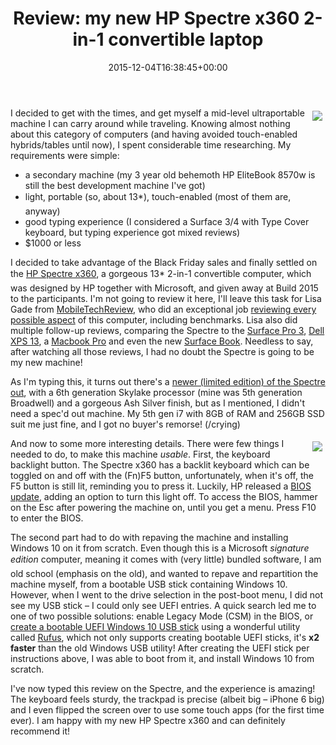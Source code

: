 ﻿---
title: 'Review: my new HP Spectre x360 2-in-1 convertible laptop'
date: 2015-12-04T16:38:45+00:00
---
<img style="float: right; padding: 5px;" src="{% asset_path image1.png %}" />I decided to get with the times, and get myself a mid-level ultraportable machine I can carry around while traveling. Knowing almost nothing about this category of computers (and having avoided touch-enabled hybrids/tables until now), I spent considerable time researching. My requirements were simple:

  * a secondary machine (my 3 year old behemoth HP EliteBook 8570w is still the best development machine I've got)
  * light, portable (so, about 13*), touch-enabled (most of them are, anyway)
  * good typing experience (I considered a Surface 3/4 with Type Cover keyboard, but typing experience got mixed reviews)
  * $1000 or less

I decided to take advantage of the Black Friday sales and finally settled on the [HP Spectre x360](http://store.hp.com/us/en/mdp/Laptops/spectre-x360-211501--1), a gorgeous 13* 2-in-1 convertible computer, which was designed by HP together with Microsoft, and given away at Build 2015 to the participants. I'm not going to review it here, I'll leave this task for Lisa Gade from [MobileTechReview](https://www.youtube.com/user/MobileTechReview), who did an exceptional job [reviewing every possible aspect](https://www.youtube.com/watch?v=I3Cn8IAxsoI) of this computer, including benchmarks. Lisa also did multiple follow-up reviews, comparing the Spectre to the [Surface Pro 3](https://www.youtube.com/watch?v=dp5lc1veQ6E), [Dell XPS 13](https://www.youtube.com/watch?v=5oCwB-T7Lr0), a [Macbook Pro](https://www.youtube.com/watch?v=byzl-gCu-c8) and even the new [Surface Book](https://www.youtube.com/watch?v=3DQxm6v6fGA). Needless to say, after watching all those reviews, I had no doubt the Spectre is going to be my new machine!

As I'm typing this, it turns out there's a [newer (limited edition) of the Spectre out](https://www.thurrott.com/windows/windows-10/6872/hp-spectre-x360-limited-edition-preview), with a 6th generation Skylake processor (mine was 5th generation Broadwell) and a gorgeous Ash Silver finish, but as I mentioned, I didn't need a spec'd out machine. My 5th gen i7 with 8GB of RAM and 256GB SSD suit me just fine, and I got no buyer's remorse! (/crying)

<img style="float: right; padding: 5px;" src="{% asset_path image2.png %}" />And now to some more interesting details. There were few things I needed to do, to make this machine _usable_. First, the keyboard backlight button. The Spectre x360 has a backlit keyboard which can be toggled on and off with the (Fn)F5 button, unfortunately, when it's off, the F5 button is still lit, reminding you to press it. Luckily, HP released a [BIOS update](http://support.hp.com/us-en/drivers/selfservice/HP-Spectre-x360-Convertible-PC-Series/7527520/model/7791778), adding an option to turn this light off. To access the BIOS, hammer on the Esc after powering the machine on, until you get a menu. Press F10 to enter the BIOS.

The second part had to do with repaving the machine and installing Windows 10 on it from scratch. Even though this is a Microsoft *signature edition* computer, meaning it comes with (very little) bundled software, I am old school (emphasis on the old), and wanted to repave and repartition the machine myself, from a bootable USB stick containing Windows 10. However, when I went to the drive selection in the post-boot menu, I did not see my USB stick &ndash; I could only see UEFI entries. A quick search led me to one of two possible solutions: enable Legacy Mode (CSM) in the BIOS, or [create a bootable UEFI Windows 10 USB stick](http://www.windowscentral.com/how-create-windows-10-usb-installation) using a wonderful utility called [Rufus](https://rufus.akeo.ie/), which not only supports creating bootable UEFI sticks, it's **x2 faster** than the old Windows USB utility! After creating the UEFI stick per instructions above, I was able to boot from it, and install Windows 10 from scratch.

I've now typed this review on the Spectre, and the experience is amazing! The keyboard feels sturdy, the trackpad is precise (albeit big &ndash; iPhone 6 big) and I even flipped the screen over to use some touch apps (for the first time ever). I am happy with my new HP Spectre x360 and can definitely recommend it!
